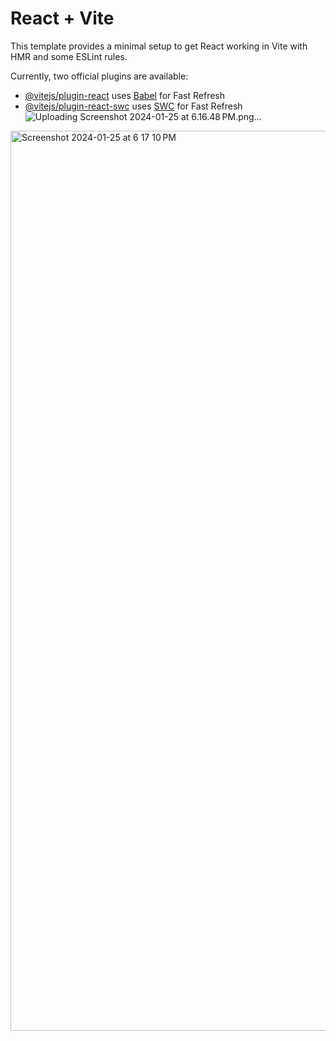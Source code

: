 # React + Vite

This template provides a minimal setup to get React working in Vite with HMR and some ESLint rules.

Currently, two official plugins are available:

- [@vitejs/plugin-react](https://github.com/vitejs/vite-plugin-react/blob/main/packages/plugin-react/README.md) uses [Babel](https://babeljs.io/) for Fast Refresh
- [@vitejs/plugin-react-swc](https://github.com/vitejs/vite-plugin-react-swc) uses [SWC](https://swc.rs/) for Fast Refresh
![Uploading Screenshot 2024-01-25 at 6.16.48 PM.png…]()
<img width="1440" alt="Screenshot 2024-01-25 at 6 17 10 PM" src="https://github.com/AkshayLande27/MovieWebsiteReact/assets/120239176/833d462c-f400-408a-b134-a029eb84603b">
